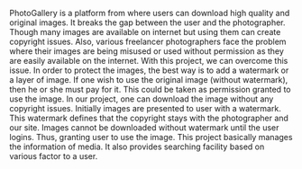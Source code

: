PhotoGallery is a platform from where users can download high quality and original images. 
It breaks the gap between the user and the photographer. 
Though many images are available on internet but using them can create copyright issues. 
Also, various freelancer photographers face the problem where their images are being misused or used without permission as they are easily available on the internet. 
With this project, we can overcome this issue. 
In order to protect the images, the best way is to add a watermark or a layer of image. 
If one wish to use the original image (without watermark), then he or she must pay for it. 
This could be taken as permission granted to use the image. 
In our project, one can download the image without any copyright issues. 
Initially images are presented to user with a watermark. 
This watermark defines that the copyright stays with the photographer and our site. 
Images cannot be downloaded without watermark until the user logins. 
Thus, granting user to use the image. 
This project basically manages the information of media. It also provides searching facility based on various factor to a user.
